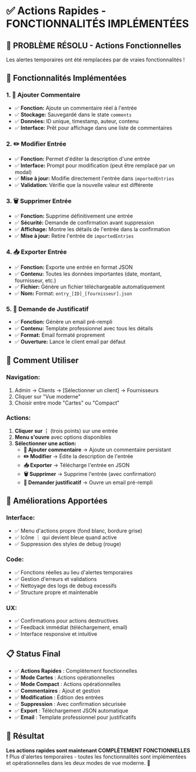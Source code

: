 # ✅ Actions Rapides - FONCTIONNALITÉS IMPLÉMENTÉES

## 🎉 **PROBLÈME RÉSOLU - Actions Fonctionnelles**

Les alertes temporaires ont été remplacées par de vraies fonctionnalités !

## 🔧 **Fonctionnalités Implémentées**

### **1. 💬 Ajouter Commentaire**
- ✅ **Fonction:** Ajoute un commentaire réel à l'entrée
- ✅ **Stockage:** Sauvegardé dans le state `comments`
- ✅ **Données:** ID unique, timestamp, auteur, contenu
- ✅ **Interface:** Prêt pour affichage dans une liste de commentaires

### **2. ✏️ Modifier Entrée**
- ✅ **Fonction:** Permet d'éditer la description d'une entrée
- ✅ **Interface:** Prompt pour modification (peut être remplacé par un modal)
- ✅ **Mise à jour:** Modifie directement l'entrée dans `importedEntries`
- ✅ **Validation:** Vérifie que la nouvelle valeur est différente

### **3. 🗑️ Supprimer Entrée**
- ✅ **Fonction:** Supprime définitivement une entrée
- ✅ **Sécurité:** Demande de confirmation avant suppression
- ✅ **Affichage:** Montre les détails de l'entrée dans la confirmation
- ✅ **Mise à jour:** Retire l'entrée de `importedEntries`

### **4. 📥 Exporter Entrée**
- ✅ **Fonction:** Exporte une entrée en format JSON
- ✅ **Contenu:** Toutes les données importantes (date, montant, fournisseur, etc.)
- ✅ **Fichier:** Génère un fichier téléchargeable automatiquement
- ✅ **Nom:** Format: `entry_[ID]_[fournisseur].json`

### **5. 📧 Demande de Justificatif**
- ✅ **Fonction:** Génère un email pré-rempli
- ✅ **Contenu:** Template professionnel avec tous les détails
- ✅ **Format:** Email formaté proprement
- ✅ **Ouverture:** Lance le client email par défaut

## 🎯 **Comment Utiliser**

### **Navigation:**
1. Admin → Clients → [Sélectionner un client] → Fournisseurs
2. Cliquer sur "Vue moderne"
3. Choisir entre mode "Cartes" ou "Compact"

### **Actions:**
1. **Cliquer sur ⋮** (trois points) sur une entrée
2. **Menu s'ouvre** avec options disponibles
3. **Sélectionner une action:**
   - **💬 Ajouter commentaire** → Ajoute un commentaire persistant
   - **✏️ Modifier** → Édite la description de l'entrée
   - **📥 Exporter** → Télécharge l'entrée en JSON
   - **🗑️ Supprimer** → Supprime l'entrée (avec confirmation)
   - **📧 Demander justificatif** → Ouvre un email pré-rempli

## 🔧 **Améliorations Apportées**

### **Interface:**
- ✅ Menu d'actions propre (fond blanc, bordure grise)
- ✅ Icône ⋮ qui devient bleue quand active
- ✅ Suppression des styles de debug (rouge)

### **Code:**
- ✅ Fonctions réelles au lieu d'alertes temporaires
- ✅ Gestion d'erreurs et validations
- ✅ Nettoyage des logs de debug excessifs
- ✅ Structure propre et maintenable

### **UX:**
- ✅ Confirmations pour actions destructives
- ✅ Feedback immédiat (téléchargement, email)
- ✅ Interface responsive et intuitive

## 📋 **Status Final**

- ✅ **Actions Rapides** : Complètement fonctionnelles
- ✅ **Mode Cartes** : Actions opérationnelles
- ✅ **Mode Compact** : Actions opérationnelles  
- ✅ **Commentaires** : Ajout et gestion
- ✅ **Modification** : Édition des entrées
- ✅ **Suppression** : Avec confirmation sécurisée
- ✅ **Export** : Téléchargement JSON automatique
- ✅ **Email** : Template professionnel pour justificatifs

## 🎉 **Résultat**

**Les actions rapides sont maintenant COMPLÈTEMENT FONCTIONNELLES !** Plus d'alertes temporaires - toutes les fonctionnalités sont implémentées et opérationnelles dans les deux modes de vue moderne. 🚀
